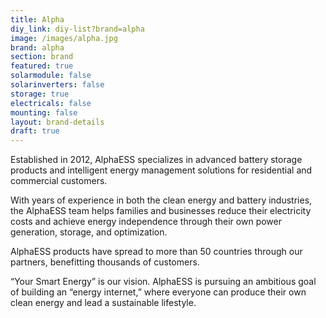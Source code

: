 ```yaml
---
title: Alpha
diy_link: diy-list?brand=alpha
image: /images/alpha.jpg
brand: alpha
section: brand
featured: true
solarmodule: false
solarinverters: false
storage: true
electricals: false
mounting: false
layout: brand-details
draft: true
---
```


Established in 2012, AlphaESS specializes in advanced battery storage products and intelligent energy management solutions for residential and commercial customers.

With years of experience in both the clean energy and battery industries, the AlphaESS team helps families and businesses reduce their electricity costs and achieve energy independence through their own power generation, storage, and optimization.

AlphaESS products have spread to more than 50 countries through our partners, benefitting thousands of customers.

“Your Smart Energy” is our vision. AlphaESS is pursuing an ambitious goal of building an “energy internet,” where everyone can produce their own clean energy and lead a sustainable lifestyle.